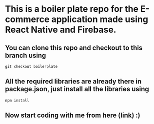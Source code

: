 # This is a boiler plate repo for the E-commerce application made using React Native and Firebase.


## You can clone this repo and checkout to this branch using
```
git checkout boilerplate
```

## All the required libraries are already there in package.json, just install all the libraries using
```
npm install
```

## Now start coding with me from here (link) :)
